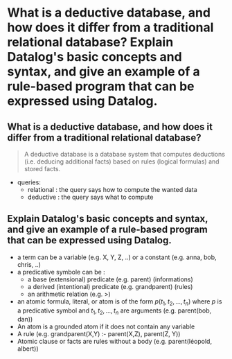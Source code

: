 # What is a deductive database, and how does it differ from a traditional relational database? Explain Datalog's basic concepts and syntax, and give an example of a rule-based program that can be expressed using Datalog.

## What is a deductive database, and how does it differ from a traditional relational database?

> A deductive database is a database system that computes deductions (i.e. deducing additional facts) based on rules (logical formulas) and stored facts.

- queries:
	- relational : the query says how to compute the wanted data
	- deductive : the query says what to compute

## Explain Datalog's basic concepts and syntax, and give an example of a rule-based program that can be expressed using Datalog.

- a term can be a variable (e.g. X, Y, Z, ..) or a constant (e.g. anna, bob, chris, ..) 
- a predicative symbole can be :
	- a base (extensional) predicate (e.g. parent) (informations)
	- a derived (intentional) predicate (e.g. grandparent) (rules)
	- an arithmetic relation (e.g. >)
- an atomic formula, literal, or atom is of the form $p(t_1, t_2, ..., t_n)$ where $p$ is a predicative symbol and $t_1, t_2, ..., t_n$ are arguments (e.g. parent(bob, dan))
- An atom is a grounded atom if it does not contain any variable
- A rule (e.g. grandparent(X,Y) :- parent(X,Z), parent(Z, Y))
- Atomic clause or facts are rules without a body (e.g. parent(léopold, albert))